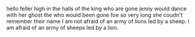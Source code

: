 hello feller 
high in the halls of the king who are gone jenny would dance with her ghost the
who would been gone foe so very long she coudn't remember their name 
I am not afraid of an army of lions led by a sheep. I am afraid of an army of sheeps led by a lion.
